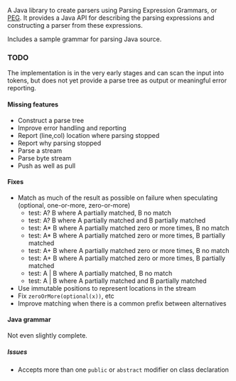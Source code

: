 A Java library to create parsers using Parsing Expression Grammars, or [PEG](https://en.wikipedia.org/wiki/Parsing_expression_grammar). It provides a Java API for describing the parsing expressions and constructing a parser from these expressions.

Includes a sample grammar for parsing Java source.

### TODO

The implementation is in the very early stages and can scan the input into tokens, but does not yet provide a parse tree as output or meaningful error reporting.

#### Missing features

- Construct a parse tree
- Improve error handling and reporting
- Report (line,col) location where parsing stopped
- Report why parsing stopped
- Parse a stream
- Parse byte stream
- Push as well as pull

#### Fixes

- Match as much of the result as possible on failure when speculating (optional, one-or-more, zero-or-more) 
    - test: A? B where A partially matched, B no match
    - test: A? B where A partially matched and B partially matched
    - test: A* B where A partially matched zero or more times, B no match
    - test: A* B where A partially matched zero or more times, B partially matched
    - test: A+ B where A partially matched zero or more times, B no match
    - test: A+ B where A partially matched zero or more times, B partially matched
    - test: A | B where A partially matched, B no match
    - test: A | B where A partially matched and B partially matched
- Use immutable positions to represent locations in the stream
- Fix `zeroOrMore(optional(x))`, etc
- Improve matching when there is a common prefix between alternatives

#### Java grammar

Not even slightly complete.

##### Issues

- Accepts more than one `public` or `abstract` modifier on class declaration
